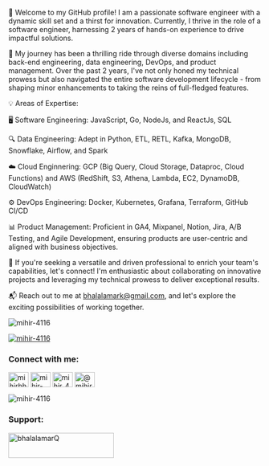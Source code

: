 👋 Welcome to my GitHub profile! I am a passionate software engineer with a dynamic skill set and a thirst for innovation. Currently, I thrive in the role of a software engineer, harnessing 2 years of hands-on experience to drive impactful solutions.

🚀 My journey has been a thrilling ride through diverse domains including back-end engineering, data engineering, DevOps, and product management. Over the past 2 years, I've not only honed my technical prowess but also navigated the entire software development lifecycle - from shaping minor enhancements to taking the reins of full-fledged features.

💡 Areas of Expertise:

🖥️ Software Engineering: JavaScript, Go, NodeJs, and ReactJs, SQL

🔍 Data Engineering: Adept in Python, ETL, RETL, Kafka, MongoDB, Snowflake, Airflow, and Spark

☁️ Cloud Enginnering: GCP (Big Query, Cloud Storage, Dataproc, Cloud Functions) and AWS (RedShift, S3, Athena, Lambda, EC2, DynamoDB, CloudWatch)

⚙️ DevOps Engineering: Docker, Kubernetes, Grafana, Terraform, GitHub CI/CD

📊 Product Management: Proficient in GA4, Mixpanel, Notion, Jira, A/B Testing, and Agile Development, ensuring products are user-centric and aligned with business objectives.

🤝 If you're seeking a versatile and driven professional to enrich your team's capabilities, let's connect! I'm enthusiastic about collaborating on innovative projects and leveraging my technical prowess to deliver exceptional results.

📬 Reach out to me at bhalalamark@gmail.com, and let's explore the exciting possibilities of working together.


<p align="left"> <img src="https://komarev.com/ghpvc/?username=mihir-4116&label=Profile%20views&color=0e75b6&style=flat" alt="mihir-4116" /> </p>
<p align="left"> <a href="https://github.com/ryo-ma/github-profile-trophy"><img src="https://github-profile-trophy.vercel.app/?username=mihir-4116" alt="mihir-4116" /></a> </p>

<h3 align="left">Connect with me:</h3>
<p align="left">
<a href="https://twitter.com/mihirbhalala" target="blank"><img align="center" src="https://raw.githubusercontent.com/rahuldkjain/github-profile-readme-generator/master/src/images/icons/Social/twitter.svg" alt="mihirbhalala" height="30" width="40" /></a>
<a href="https://linkedin.com/in/mihir-bhalala" target="blank"><img align="center" src="https://raw.githubusercontent.com/rahuldkjain/github-profile-readme-generator/master/src/images/icons/Social/linked-in-alt.svg" alt="mihir-bhalala" height="30" width="40" /></a>
<a href="https://instagram.com/mihir_4116" target="blank"><img align="center" src="https://raw.githubusercontent.com/rahuldkjain/github-profile-readme-generator/master/src/images/icons/Social/instagram.svg" alt="mihir_4116" height="30" width="40" /></a>
<a href="https://hashnode.com/@mihir4116" target="blank"><img align="center" src="https://raw.githubusercontent.com/rahuldkjain/github-profile-readme-generator/master/src/images/icons/Social/hashnode.svg" alt="@mihir4116" height="30" width="40" /></a>
</p>


<p><img align="center" src="https://github-readme-streak-stats.herokuapp.com/?user=mihir-4116&" alt="mihir-4116" /></p>


<h3 align="left">Support:</h3>
<p><a href="https://www.buymeacoffee.com/bhalalamarQ"> <img align="left" src="https://cdn.buymeacoffee.com/buttons/v2/default-yellow.png" height="50" width="210" alt="bhalalamarQ" /></a></p><br><br>
